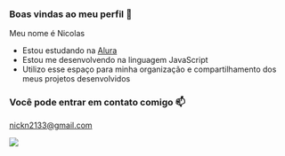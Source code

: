 ### Boas vindas ao meu perfil 🤎

Meu nome é Nicolas

- Estou estudando na [Alura](https://www.alura.com.br)
- Estou me desenvolvendo na linguagem JavaScript
- Utilizo esse espaço para minha organização e compartilhamento dos meus projetos desenvolvidos

### Você pode entrar em contato comigo 📫

nickn2133@gmail.com



![](https://tenor.com/pt-BR/view/rock-lee-kimimaro-naruto-og-naruto-anime-fight-gif-25019713)
